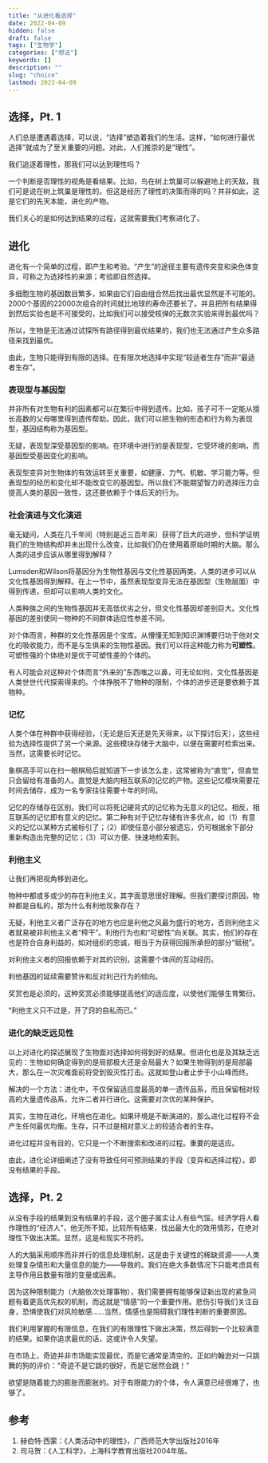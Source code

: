 ```yaml
---
title: "从进化看选择"
date: 2022-04-09
hidden: false
draft: false
tags: ["生物学"]
categories: ["想法"]
keywords: []
description: ""
slug: "choice"
lastmod: 2022-04-09
---
```


## 选择，Pt. 1

人们总是遭遇着选择，可以说，“选择”塑造着我们的生活。这样，“如何进行最优选择”就成为了至关重要的问题。对此，人们推崇的是“理性”。

我们追逐着理性，那我们可以达到理性吗？

一个判断是否理性的视角是看结果。比如，鸟在树上筑巢可以躲避地上的天敌，我们可是说在树上筑巢是理性的。但这是经历了理性的决策而得的吗？并非如此，这是它们的先天本能，进化的产物。

我们关心的是如何达到结果的过程，这就需要我们考察进化了。

## 进化

进化有一个简单的过程，即产生和考验。“产生”的途径主要有遗传突变和染色体变异，可称之为选择性的来源；考验即自然选择。

多细胞生物的基因数目繁多，如果由它们自由组合然后找出最优显然是不可能的。2000个基因的22000次组合的时间就比地球的寿命还要长了。并且把所有结果得到然后实验也是不可接受的，比如我们可以接受核弹的无数次实验来得到最优吗？

所以，生物是无法通过试探所有路径得到最优结果的，我们也无法通过产生众多路径来找到最优。

由此，生物只能得到有限的选择。在有限次地选择中实现“较适者生存”而非“最适者生存”。

### 表现型与基因型

并非所有对生物有利的因素都可以在繁衍中得到遗传。比如，孩子可不一定能从擅长高数的父母哪里得到遗传帮助。因此，我们可以把生物的形态和行为称为表现型，基因结构称为基因型。

无疑，表现型深受基因型的影响。在环境中进行的是表现型，它受环境的影响，而基因型受基因变化的影响。

表现型变异对生物体的有效运转至关重要，如健康、力气、机敏、学习能力等。但表现型的经历和变化却不能改变它的基因型。所以我们不能期望智力的选择压力会提高人类的基因一致性，这还要依赖于个体后天的行为。

### 社会演进与文化演进

毫无疑问，人类在几千年间（特别是近三百年来）获得了巨大的进步，但科学证明我们的生物结构却并未出现什么改变，比如我们仍在使用着原始时期的大脑。那么人类的进步应该从哪里得到解释？

Lumsden和Wilson将基因分为生物性基因与文化性基因两类。人类的进步可以从文化性基因得到解释。在上一节中，虽然表现型变异无法在基因型（生物层面）中得到传递，但却可以影响人类的文化。

人类种族之间的生物性基因并无高低优劣之分，但文化性基因却差别巨大。文化性基因的差别使同一物种的不同群体适应性参差不同。

对个体而言，种群的文化性基因是个宝库。从懵懂无知到知识渊博要归功于他对文化的吸收能力，而不是与生俱来的生物性基因。我们可以将这种能力称为**可塑性**。可塑性强的个体绝对是优于可塑性差的个体的。

有人可能会对这种对个体而言“外来的”东西嗤之以鼻，可无论如何，文化性基因是人类世世代代探索得来的。个体挣脱不了物种的限制，个体的进步还是要依赖于其物种。

### 记忆

人类个体在种群中获得经验，（无论是后天还是先天得来，以下探讨后天），这些经验为选择性提供了另一个来源。这些模块存储于大脑中，以便在需要时检索出来。当然，这需要长时记忆。

象棋高手可以在扫一眼棋局后就知道下一步该怎么走，这常被称为“直觉”，但直觉只会留给有准备的人。直觉是大脑内相互联系的记忆的产物。这些记忆模块需要花时间去储存，成为一名专家往往需要十年的时间。

记忆的存储存在区别。我们可以将死记硬背式的记忆称为无意义的记忆。相反，相互联系的记忆即有意义的记忆。第二种有对于记忆存储有许多优点，如（1）有意义的记忆以某种方式被标引了；（2）即使任意小部分被遗忘，仍可根据余下部分重新构造出完整的记忆；（3）可以方便、快速地检索到。

### 利他主义

让我们再把视角移到进化。

物种中都或多或少的存在利他主义，其字面意思很好理解。但我们要探讨原因。物种都是自私的，那为什么有利他现象存在？

无疑，利他主义者广泛存在的地方也应是利他之风最为盛行的地方，否则利他主义者就易被非利他主义者“榨干”。利他行为也和“可塑性”向关联。其实，他们的存在也是符合自身利益的，如对组织的忠诚，相当于为获得回报所承担的部分“赋税”。

对利他主义者的回报依赖于对其的识别，这需要个体间的互动经历。

利他基因的延续需要赞许和反对利己行为的倾向。

奖赏也是必须的，这种奖赏必须能够提高他们的适应度，以使他们能够生育繁衍。

“利他主义只不过是，开了窍的自私而已。”

### 进化的缺乏远见性

以上对进化的探述展现了生物面对选择如何得到好的结果。但进化也是及其缺乏远见的：生物如何确定得到的是局部极大还是全局最大？如果生物得到的是局部最大，那么在一次灾难面前将受到毁灭性打击。这就如登山者止步于小山峰而终。

解决的一个方法：进化中，不仅保留适应度最高的单一遗传品系，而且保留相对较高的大量遗传品系，允许二者并行进化。这需要对次优的某种保护。

其实，生物在进化，环境也在进化。如果环境是不断演进的，那么进化过程将不会产生任何最优均衡。生存，只不过是相对意义上的较适合者的生存。

进化过程并没有目的，它只是一个不断搜索和改进的过程。重要的是适应。

由此，进化论详细阐述了没有导致任何可预测结果的手段（变异和选择过程）。即没有结果的手段。

## 选择，Pt. 2

从没有手段的结果到没有结果的手段，这个圈子属实让人有些气馁。经济学将人看作理性的“经济人”，他无所不知，比较所有结果，找出最大化的效用情形，在绝对理性下做出决策。显然，这是和现实不符的。

人的大脑采用顺序而非并行的信息处理机制，这是由于关键性的稀缺资源——人类处理复杂情形和大量信息的能力——导致的。我们在绝大多数情况下只能考虑具有主导作用且数量有限的变量或因素。

因为这种限制能力（大脑依次处理事物），我们需要拥有能够保证新出现的紧急问题有着更高优先权的机制，而这就是“情感”的一个重要作用。悲伤引导我们关注自身，恐惧使我们对风险敏感……当然，情感也是阻碍我们理性判断的重要原因。

我们利用掌握的有限信息，在我们的有限理性下做出决策，然后得到一个比较满意的结果。如果你追求最优的话，这或许令人失望。

在市场上，奇迹并非市场能实现最优，而是它通常是清空的。正如约翰逊对一只跳舞的狗的评价：“奇迹不是它跳的很好，而是它居然会跳！”

欲望是随着能力的膨胀而膨胀的。对于有限能力的个体，令人满意已经很难了，也够了。

## 参考

1.  赫伯特·西蒙：《人类活动中的理性》，广西师范大学出版社2016年
2.  司马贺：《人工科学》，上海科学教育出版社2004年版。